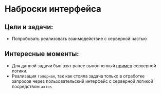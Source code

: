 # Наброски интерфейса

Цели и задачи:
-
* Попробовать реализовать взаимодействие с серверной частью

Интересные моменты:
-  
* Для данной задачи был взят ранее выполненный [пример](https://github.com/SetMiller/Node.js/tree/master/course/server_for_practice/ver%200.2) серверной логики.
* Реализация `топорная`, так как стояла задача только в отработке запросов через пользовательский интерфейс с серверной логикой посредством `axios`
